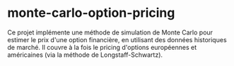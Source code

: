 # monte-carlo-option-pricing
Ce projet implémente une méthode de simulation de Monte Carlo pour estimer le prix d'une option financière, en utilisant des données historiques de marché. Il couvre à la fois le pricing d'options européennes et américaines (via la méthode de Longstaff-Schwartz).
